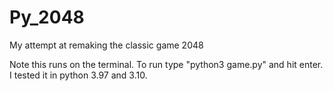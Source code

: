 # Py_2048
My attempt at remaking the classic game 2048

Note this runs on the terminal. To run type "python3 game.py" and hit enter. I tested it in python 3.97 and 3.10. 
